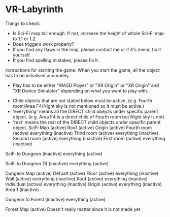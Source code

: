# VR-Labyrinth

Things to check:
- Is Sci-Fi map tall enough. If not, increase the height of whole Sci-Fi map to 1.1 or 1.2.
- Does triggers work properly?
- If you find any flaws in the map, please contact me or if it's minor, fix it yourself.
- If you find spelling mistakes, please fix it.

Instructions for starting the game:
When you start the game, all the object has to be initialised accurately. 
- Play has to be either "WASD Player" or "XR Origin" or "XR Origin" and "XR Device Simulator" depending on what you want to play with.

* Child objects that are not stated below must be active. (e.g. Fourth room/Area F4/Night sky is not mentioned so it must be active.)
* 'everything' means all the DIRECT child obejcts under specific parent object. (e.g. Area F4 is a direct child of Fourth room but Night sky is not)
* 'rest' means the rest of the DIRECT child objects under specific parent object.
SciFi Map (active)
  Roof (active)
  Origin (active)
  Fourth room (active)
    everything (inactive)
  Third room (active)
    everything (inactive)
  Second room (active)
    everything (inactive)
  First room (active)
    everything (inactive)
  
SciFi to Dungeon (inactive)
  everything (active)
  
SciFi to Dungeon (1) (inactive)
  everything (active)
  
Dungeon Map (active)
  Defualt (active)
    Floor (active)
      everything (inactive)
    Wall (active)
      everything (inactive)
    Roof (active)
      everything (inactive)
  Individual (active)
    everything (inactive)
  Origin (active)
    everything (inactive)
  Area 1 (inactive)

Dungeon to Forest (inactive)
  everything (active)

Forest Map (active)
  Doesn't really matter since it is not made yet

  
  
  
    
  
    
    
    
